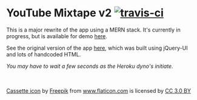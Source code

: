 # YouTube Mixtape v2 <a href='https://travis-ci.org/VitaC123/youtube-mixtape/'><img src='https://travis-ci.org/VitaC123/youtube-mixtape.svg?branch=master' alt='travis-ci'></a>

This is a major rewrite of the app using a MERN stack. It's currently in progress, but is available for demo <a href="https://youtube-mixtape-v2.herokuapp.com/">here</a>.

See the original version of the app <a href='https://youtube-mixtape.herokuapp.com'>here</a>, which was built using jQuery-UI and lots of handcoded HTML.

*You may have to wait a few seconds as the Heroku dyno's initiate.*

<br>
<br>
<div><a href="https://www.flaticon.com/free-icon/tape_96428#term=cassette%20tape&page=1&position=10">Cassette icon</a> by <a href="http://www.freepik.com" title="Freepik">Freepik</a> from <a href="https://www.flaticon.com/" title="Flaticon">www.flaticon.com</a> is licensed by <a href="http://creativecommons.org/licenses/by/3.0/" title="Creative Commons BY 3.0" target="_blank">CC 3.0 BY</a></div>